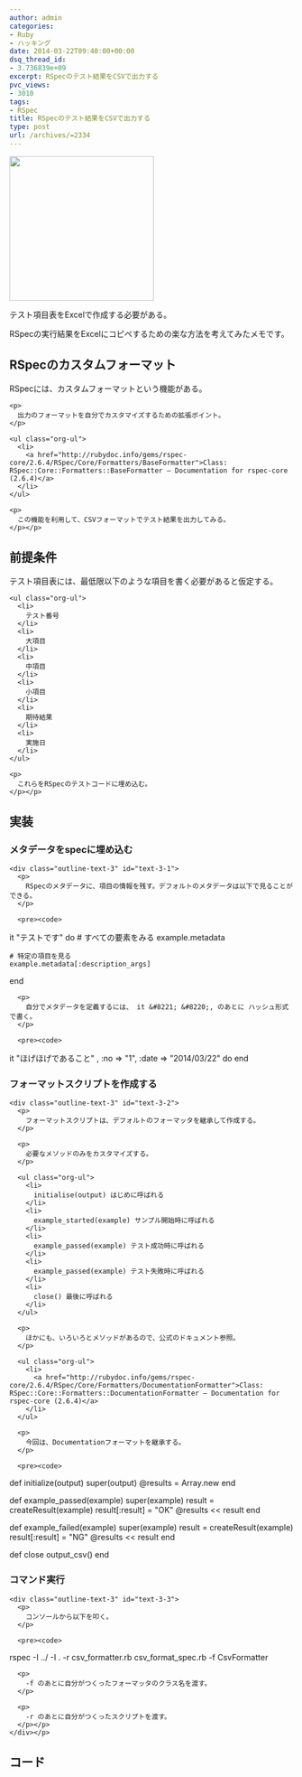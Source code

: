 ```yaml
---
author: admin
categories:
- Ruby
- ハッキング
date: 2014-03-22T09:40:00+00:00
dsq_thread_id:
- 3.736839e+09
excerpt: RSpecのテスト結果をCSVで出力する
pvc_views:
- 3010
tags:
- RSpec
title: RSpecのテスト結果をCSVで出力する
type: post
url: /archives/=2334
---
```


[<img alt="" src="https://lh3.googleusercontent.com/-Zf4rF4KLaKQ/UvpByiJqSvI/AAAAAAAABCA/lvJgohfEmdo/s800/ruby1.png" width="256" height="256" />][1] 

テスト項目表をExcelで作成する必要がある。 

RSpecの実行結果をExcelにコピペするための楽な方法を考えてみたメモです。 

<div id="outline-container-sec-1" class="outline-2">
  <h2 id="sec-1">
    RSpecのカスタムフォーマット
  </h2>
  
  <div class="outline-text-2" id="text-1">
    <p>
      RSpecには、カスタムフォーマットという機能がある。
    </p>
    
    <p>
      出力のフォーマットを自分でカスタマイズするための拡張ボイント。
    </p>
    
    <ul class="org-ul">
      <li>
        <a href="http://rubydoc.info/gems/rspec-core/2.6.4/RSpec/Core/Formatters/BaseFormatter">Class: RSpec::Core::Formatters::BaseFormatter — Documentation for rspec-core (2.6.4)</a>
      </li>
    </ul>
    
    <p>
      この機能を利用して、CSVフォーマットでテスト結果を出力してみる。
    </p></p>
  </div></p>
</div>

<div id="outline-container-sec-2" class="outline-2">
  <h2 id="sec-2">
    前提条件
  </h2>
  
  <div class="outline-text-2" id="text-2">
    <p>
      テスト項目表には、最低限以下のような項目を書く必要があると仮定する。
    </p>
    
    <ul class="org-ul">
      <li>
        テスト番号
      </li>
      <li>
        大項目
      </li>
      <li>
        中項目
      </li>
      <li>
        小項目
      </li>
      <li>
        期待結果
      </li>
      <li>
        実施日
      </li>
    </ul>
    
    <p>
      これらをRSpecのテストコードに埋め込む。
    </p></p>
  </div></p>
</div>

<div id="outline-container-sec-3" class="outline-2">
  <h2 id="sec-3">
    実装
  </h2>
  
  <div class="outline-text-2" id="text-3">
  </div>
  
  <div id="outline-container-sec-3-1" class="outline-3">
    <h3 id="sec-3-1">
      メタデータをspecに埋め込む
    </h3>
    
    <div class="outline-text-3" id="text-3-1">
      <p>
        RSpecのメタデータに、項目の情報を残す。デフォルトのメタデータは以下で見ることができる。
      </p>
      
      <pre><code>
  it "テストです" do 
    # すべての要素をみる
    example.metadata

    # 特定の項目を見る
    example.metadata[:description_args]
  end 
</code></pre>
      
      <p>
        自分でメタデータを定義するには、 it &#8221; &#8220;, のあとに ハッシュ形式で書く。
      </p>
      
      <pre><code>
  it "ほげほげであること" , :no => "1", :date => "2014/03/22" do
  end
</code></pre></p>
    </div></p>
  </div>
  
  <div id="outline-container-sec-3-2" class="outline-3">
    <h3 id="sec-3-2">
      フォーマットスクリプトを作成する
    </h3>
    
    <div class="outline-text-3" id="text-3-2">
      <p>
        フォーマットスクリプトは、デフォルトのフォーマッタを継承して作成する。
      </p>
      
      <p>
        必要なメソッドのみをカスタマイズする。
      </p>
      
      <ul class="org-ul">
        <li>
          initialise(output) はじめに呼ばれる
        </li>
        <li>
          example_started(example) サンプル開始時に呼ばれる
        </li>
        <li>
          example_passed(example) テスト成功時に呼ばれる
        </li>
        <li>
          example_passed(example) テスト失敗時に呼ばれる
        </li>
        <li>
          close() 最後に呼ばれる
        </li>
      </ul>
      
      <p>
        ほかにも、いろいろとメソッドがあるので、公式のドキュメント参照。
      </p>
      
      <ul class="org-ul">
        <li>
          <a href="http://rubydoc.info/gems/rspec-core/2.6.4/RSpec/Core/Formatters/DocumentationFormatter">Class: RSpec::Core::Formatters::DocumentationFormatter — Documentation for rspec-core (2.6.4)</a>
        </li>
      </ul>
      
      <p>
        今回は、Documentationフォーマットを継承する。
      </p>
      
      <pre><code>
  def initialize(output)
    super(output)
    @results = Array.new
  end
  
  def example_passed(example)
    super(example)
    result = createResult(example)
    result[:result] = "OK"
    @results &lt;&lt; result
  end

  def example_failed(example)
    super(example)
    result = createResult(example)
    result[:result] = "NG"
    @results &lt;&lt; result
  end

  def close
    output_csv()
  end
</code></pre></p>
    </div></p>
  </div>
  
  <div id="outline-container-sec-3-3" class="outline-3">
    <h3 id="sec-3-3">
      コマンド実行
    </h3>
    
    <div class="outline-text-3" id="text-3-3">
      <p>
        コンソールから以下を叩く。
      </p>
      
      <pre><code>
rspec -I ../ -I . -r csv_formatter.rb csv_format_spec.rb -f CsvFormatter
</code></pre>
      
      <p>
        -f のあとに自分がつくったフォーマッタのクラス名を渡す。
      </p>
      
      <p>
        -r のあとに自分がつくったスクリプトを渡す。
      </p></p>
    </div></p>
  </div></p>
</div>

<div id="outline-container-sec-4" class="outline-2">
  <h2 id="sec-4">
    コード
  </h2>
  
  <div class="outline-text-2" id="text-4">
  </div></p>
</div>

 [1]: https://picasaweb.google.com/lh/photo/Tu2VEkVYqYsV04cIb3i5qTyD6hjDXGH6XyE6iLrzolo?feat=embedwebsite